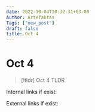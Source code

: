 ```yaml
---
date: 2022-10-04T10:32:31+03:00
Author: Artefaktas
Tags: ["new_post"]
draft: false
title: Oct 4
---
```


# Oct 4

> [!tldr] Oct 4
> TLDR



Internal links if exist:

External links if exist:
